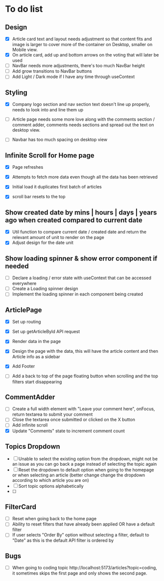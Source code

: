 # To do list

## Design
- [x] Article card text and layout needs adjustment so that content fits and image is larger to cover more of the container on Desktop, smaller on Mobile view.
- [x] On article card, add up and bottom arrows on the voting that will later be used
- [ ] NavBar needs more adjustments, there's too much NavBar height
- [ ] Add grow transitions to NavBar buttons
- [ ] Add Light / Dark mode if I have any time through useContext

## Styling
- [x] Company logo section and nav section text doesn't line up properly, needs to look into and line them up
- [ ] Article page needs some more love along with the comments section / comment adder, comments needs sections and spread out the text on desktop view.
- [ ] Navbar has too much spacing on desktop view


## Infinite Scroll for Home page
- [x] Page refreshes
- [x] Attempts to fetch more data even though all the data has been retrieved
- [x] Initial load it duplicates first batch of articles
- [x] scroll bar resets to the top


## Show created date by mins | hours | days | years ago when created compared to current date
- [x] Util function to compare current date / created date and return the relevant amount of unit to render on the page
- [x] Adjust design for the date unit

## Show loading spinner & show error component if needed
- [ ] Declare a loading / error state with useContext that can be accessed everywhere
- [ ] Create a Loading spinner design
- [ ] Implement the loading spinner in each component being created

## ArticlePage
- [x] Set up routing
- [x] Set up getArticleById API request
- [x] Render data in the page
- [x] Design the page with the data, this will have the article content and then Article info as a sidebar
- [x] Add Footer
- [ ] Add a back to top of the page floating button when scrolling and the top filters start disappearing


## CommentAdder
- [ ] Create a full width element with "Leave your comment here", onFocus, return textarea to submit your comment
- [ ] Close the textarea once submitted or clicked on the X button
- [ ] Add infinite scroll
- [x] Update "Comments" state to increment comment count

## Topics Dropdown
- [ ] Unable to select the existing option from the dropdown, might not be an issue as you can go back a page instead of selecting the topic again
- [ ] Reset the dropdown to default option when going to the homepage or when selecting an article (better change change the dropdown according to which article you are on)
- [ ] Sort topic options alphabetically 
- [ ] 

## FilterCard
- [ ] Reset when going back to the home page
- [ ] Ability to reset filters that have already been applied OR have a default filter
- [ ] If user selects "Order By" option without selecting a filter, default to "Date" as this is the default API filter is ordered by

## Bugs
- [ ] When going to coding topic http://localhost:5173/articles?topic=coding, it sometimes skips the first page and only shows the second page.



